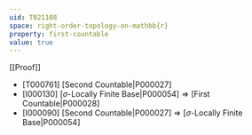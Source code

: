 ```yaml
---
uid: T021108
space: right-order-topology-on-mathbb{r}
property: first-countable
value: true
---
```

[[Proof]]

* [T000761] [Second Countable|P000027]
* [I000130] [$\sigma$-Locally Finite Base|P000054] => [First Countable|P000028]
* [I000090] [Second Countable|P000027] => [$\sigma$-Locally Finite Base|P000054]


